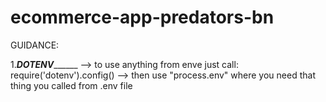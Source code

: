 # ecommerce-app-predators-bn

GUIDANCE:

1._____________DOTENV___________________
--> to use anything from enve just call: require('dotenv').config()
--> then use "process.env" where you need that thing you called from .env file
